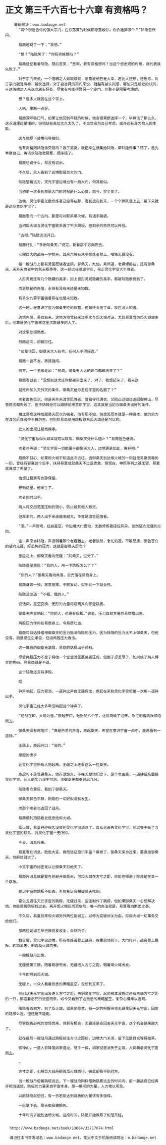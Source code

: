 # 正文 第三千六百七十六章 有资格吗？
        最新网址：www.badaoge.net
          “两个很适合你的强大宗门，在你落寞的时候都愿意收你，你会选择哪个？”陆隐忽然问。
      
          易商迟疑了一下：“我想。”
      
          “想？”陆隐笑了：“你有资格想吗？”
      
          易商怔怔看着陆隐，随后苦笑：“是啊，我有资格想吗？当这个想出现的时候，就代表我失败了。”
      
          对于宗门来说，一个落魄之人如同蝼蚁，愿意收他已是大幸，若此人还想，还思考，对于宗门就是侮辱，越快选择，对于被选择的宗门来说，就越有被认同感，哪怕只是蝼蚁的认同，于这落魄之人来说也越有好处，尽管有可能得罪另一个宗门，但那不是需要考虑的。
      
          想？很多人就毁在这个字上。
      
          人呐，果断一点好。
      
          易商深呼吸口气，如果让他回到年轻的时候，他会很果断选择一个，毕竟活了那么久，这点道理还是懂的，但他站在高位太久太久了，不自觉会为自己考虑，或许还有身为商人的本能。
      
          这与他现下处境何等相似。
      
          他有资格跟陆隐做交易吗？救了易夏，就把毕生搜集给陆隐，帮陆隐做事？错了，是先奉献自己，再请求陆隐救易夏，顺序错了。
      
          易商想说什么，却没有说出。
      
          不久后，众人看到了边境那扇巨大的门。
      
          陆隐望着远方，天元宇宙边境也有一扇大门，何其相似。
      
          当初第一次看到那扇大门的时候是什么心情，而今，完全变了。
      
          边境，灵化宇宙无数修炼者已经等在那，看到战舟到来，一个个排队登上去，接下来就是远征意识宇宙了。
      
          易商看向一个方向，那里可以联系炬火城，有诸多跳板。
      
          当初炬火城与灵化宇宙联系毁了不少跳板，但剩余的依然可以传信。
      
          “去吧。”陆隐淡淡开口。
      
          易商行礼：“多谢陆桑天。”说完，朝着那个方向而去。
      
          七艘巨大的战舟一字排开，其余六艘有众多修炼者登上，唯独无疆没有。
      
          每一艘战舟上都有渡苦厄强者坐镇，梦桑天，九仙，素师道，老蝾螈都在，还有御桑天，天外天强者中的紫天枢等等，这一趟远征意识宇宙，带走灵化宇宙大半强者。
      
          人形灵蜕还有几个隐藏的高手，加上兽形灵蜕隐藏的高手，都被陆隐察觉到了。
      
          而更隐秘的角落，永恒有没有来还是未知数。
      
          有多少九霄宇宙强者存在也是未知数。
      
          这一趟，是意识宇宙为御桑天挖的坟墓，但最终会埋了谁，现在没人知道。
      
          边境角落，易商到来，这地方他曾经来过多次与炬火城对话，尤其易夏成为炬火城城主后，他算是灵化宇宙来这里次数最多的人了。
      
          对这里他很熟悉。
      
          然而这次，却被拦住。
      
          “前辈请回，御桑天大人有令，任何人不得接近。”
      
          易商一言不发，直接强闯。
      
          侧方，一个老者走出：“易商，御桑天大人的命令都敢违背了？”
      
          易商看过去：“没想到这次连你都被带出来了，对了，我想起来了，看来这
      
          就是你加入天外天的条件，御桑天给你重启宇宙的名额了？”
      
          老者面色低沉，他是天外天渡苦厄强者，曾看守花满衣，又阻止过如过返回御神山，尽管两次都失败了，但不妨碍他可以跟随前来意识宇宙，这本就是当初与御桑天谈好的条件。
      
          相比易商这种成就桑天层次的强者，他有所不如，但渡苦厄本就是一种资本，他的实力在渡苦厄强者中不算厉害，但阻拦易商使用跳板联系炬火城还是可以的。
      
          此人的出现让易商棘手。
      
          “灵化宇宙与炬火城本就可以联系，御桑天凭什么阻止？”易商脸色低沉。
      
          老者冷声道：“灵化宇宙一切都属于御桑天大人，边境更是如此，离开吧。”
      
          易商不甘心，如果炬火城不知道此次远征，当御桑天到达炬火城的一刻就是易夏倒霉的一刻，曾经有容襄这个后手，扶持易夏成就桑天不过是表象，但现在，神照序列之基无望，易夏就真成了希望了。
      
          他想让易家有血脉保留。
      
          想到这里，他出手了。
      
          老者同时出手。
      
          两人将交战范围压制的很小，防止被其他人察觉。
      
          但渐渐的，两人出手余波越来越大，毕竟是渡苦厄强者。
      
          “滚。”一声厉喝，扭曲星空，令边境大门震动，无数修炼者捂住耳朵，骇然望向无疆的方向。
      
          这一声来自陆隐，声浪朝着那个老者轰去，老者骇然，急忙后退，不敢硬接，面色苍白的望向无疆，好恐怖的压力，这就是御桑天层次？
      
          重启之上，御桑天看向无疆：“陆桑天，过分了。”
      
          陆隐遥望重启：“我的人，用一下跳板怎么了？”
      
          “你的人？”御桑天看向角落，目光落在易商身上。
      
          易商身体一顿，寒意笼罩，不敢妄动，似乎动一下就会死。
      
          陆隐淡淡道：“不错，我的人。”
      
          说话间，星空变换，无形的力量将易商推向那些跳板。
      
          御桑天声音响起：“你的人，也要有规矩。”说着，压力自前方要将易商推出去。
      
          两股压力作用在易商身上，令易商吐血。
      
          易商可以选择借用御桑天的压力抵消陆隐的压力，因为陆隐的压力比不上御桑天，但他没有，而是硬生生承受，任由两股压力轰击。
      
          这一幕看的御桑天皱眉，易商的选择出乎预料。
      
          尽管两股压力不至于将他一个堂堂渡苦厄强者压死，但面子却丢尽了，如同成了两人博弈的筹码，但易商就是不退。
      
          这个陆隐还真有手段。
      
          哐
      
          钟声响起，压力顿消，一道钟之声自无疆传出，原起在来到灵化宇宙后第一次用一道钟出手。
      
          灵化宇宙已经太多年没响起这个钟声了。
      
          “征战在即，大局为重。”原起开口，短短的八个字，让易商缓了过来，急忙朝着跳板那边而去。
      
          御桑天没有再阻拦：“真是熟悉的声音，原起桑天，希望在意识宇宙一战中，能再看到一道钟。”
      
          无疆上，原起开口：“会的。”
      
          原起的出手
      
          让灵化宇宙所有人想起来，无疆之上还有这么一位桑天。
      
          原起可不是普通桑天，他存活悠久，不在无皇他们之下，是个老古董，一道钟威名震撼灵化宇宙，此人的实力深不可测，连御桑天都要顾忌几分。
      
          陆隐看向重启，看到了御桑天。
      
          御桑天神色平静，刚刚的一切好似没有发生。
      
          而那个老者也返回了战舟。
      
          易商顺利用跳板发信息给炬火城。
      
          炬火城，易夏已经很久没收到灵化宇宙消息了，自从无疆去灵化宇宙，他就等于断了与灵化宇宙的联系，对灵化宇宙一无所知。
      
          今日，消息传来。
      
          易夏看到消息，脸色大变，竟然远征意识宇宙？麻烦了，御桑天亲自过来，要直面御桑天，他麻烦就大了。
      
          小灵宇宙的秘密足以让御桑天将他灭了。
      
          易商传消息就是警告他避开御桑天，可炬火城在方寸之距，他能往哪避？除非前往某一个跳板。
      
          意识宇宙的跳板不能去，否则肯定会被御桑天找到。
      
          要么去通往天元宇宙的跳板，无疆过来，沿途制作了跳板，但如果御桑天一心想解决他，也能顺着跳板找过去，离开炬火城反而更危险，唯一的办法就是，易夏看向断面之基。
      
          不久后，易夏找来炬火城另外两位副城主，以修为突破闭关为由，将炬火城一切事务交给他们。
      
          那两位副城主早已被易夏收复，自然听令。
      
          数日后，灵化宇宙边境，所有修炼者登上战舟，在重启领航下，大门打开，战舟登上跳板，转瞬消失，朝着炬火城而去。
      
          一艘艘战舟出发。
      
          无疆是第三艘，随着跳板甩出，无疆进入方寸之距，朝着炬火城出发。
      
          十年即可到炬火城。
      
          无疆上，一众人看着熟悉的黑暗星空，没想到又来了。
      
          他们从天元宇宙出发进入方寸之距，再到灵化宇宙，起初根本没想过还有再临方寸之距的一日，都抱着必死的觉悟而来，如今又看到了这熟悉的黑暗星空，复杂心情难以言明。
      
          陆隐看着前方，到了炬火城，如果他愿意，有一定的把握带领无疆重回天元宇宙，回家的路那么近，但还是不能走。
      
          尽管抱着必死的觉悟而来，但若有机会，无疆还是会回去天元宇宙，这个机会越来越大了。
      
          就在最后一艘战舟通过跳板前往方寸之距后，边境大门关闭，留下无数目光等待结果。
      
          御神山，一道人影降落如家遗址，随手一挥，如家彻底消失于尘埃，人影朝着灵化宇宙而去。
      
          …
      
          方寸之距，七艘巨大战舟朝着炬火城而行，彼此却看不到对方。
      
          当一艘战舟借着跳板远去，下一艘战舟同样借助跳板远去的时间内，前一艘战舟已经离开相当遥远，跳板的力量来自宇宙本身，那一瞬间的力量，人力难以所及。
      
          以前陆隐就想过，有一日若能达到跳板的力量该有多强悍。
      
          一巴掌下去，桑天都会被拍死。
      
          十年时间才能到达炬火城，这段时间，陆隐开始教导了如是真经。
      
      
      http://www.badaoge.net/book/13084/35717674.html
      
      请记住本书首发域名：www.badaoge.net。笔尖中文手机版阅读网址：m.badaoge.net